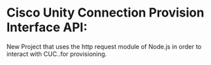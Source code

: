 Cisco Unity Connection Provision Interface API:
======
New Project that uses the http request module of Node.js in order to 
interact with CUC..for provisioning.
